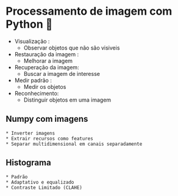 # Processamento de imagem com Python 🐍
* Visualização :
    * Observar objetos que não são visiveis
* Restauração da imagem :
    * Melhorar a imagem
* Recuperação da imagem:
    * Buscar a imagem de interesse
* Medir padrão :
    * Medir os objetos
* Reconhecimento:
    * Distinguir objetos em uma imagem
## Numpy com imagens
    * Inverter imagens
    * Extrair recursos como features
    * Separar multidimensional em canais separadamente 
## Histograma 
    * Padrão
    * Adaptativo e equalizado
    * Contraste Limitado (CLAHE)